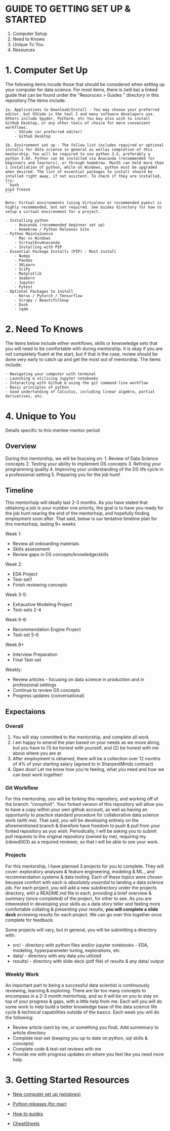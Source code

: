 # GUIDE TO GETTING SET UP & STARTED

1. Computer Setup
2. Need to Knows
3. Unique To You
4. Resources


# 1. Computer Set Up
The following items incude those that should be considered when setting up your computer for data science. For most items, there is (will be) a linked guide that can be found under the "Resoruces > Guides " directory in this repository.The items include:

    1a. Applications to Download/Install - You may choose your preferred editor, but VSCode is the tool I and many software developers use. Others include Spyder, PyCharm, etc You may also wish to install GitHub Desktop, or any other tools of choice for more convenient workflows. 
        - VSCode (or preferred editor)
        - Github Desktop

    1b. Environment set up - The follow list includes required or optional installs for data science in general as wellas completion of this mentorship. You will be required to use python 3.X, preferably ≥ python 3.6X. Python can be installed via Anaconda (recommended for beginners and learners), or through homebrew. MacOS can hold more than 1 installation of python, while on Windows, python must be upgraded when desired. The list of essential packages to install should be intalled right away, if not existent. To check if they are installed, try:
    ``bash
    pip3 freeze
    ```

    Note: Virtual environments (using Virtualenv or recommended pyenv) is highly recommended, but not required. See Guides directory for how to setup a virtual environment for a project. 

    - Installing python
        - Anaconda (recommended beginner set up)
        - Homebrew / Python Releases Site
    - Python Maintainence
        - Mac vs Windows
        - VirtualEnvAnaconda
        - Installing with PIP
    - Essential Package Installs (PIP) - Must install
        - Numpy
        - Pandas
        - SKLearn
        - SciPy
        - Matplotlib
        - Seaborn
        - Jupyter
        - Pytest
    - Optional Packages to install
        - Keras / Pytorch / Tensorflow
        - Scrapy / BeautifulSoup
        - Dask
        - tqdm


# 2. Need To Knows
The items below include either workflows, skills or knwowledge sets that you will need to be comfortable with during mentorship. It is okay if you are not completely fluent at the start, but if that is the case, review should be done very early to catch up and get the most out of mentorship. The items include:

    - Navigating your computer with terminal
    - Launching & utilizing Jupyter notebooks
    - Interacting with Github & using the git command-line workflow
    - Basic principles of python
    - Good undertanding of Calculus, including linear algebra, partial derivatives, etc.


# 4. Unique to You
Details specific to this mentee-mentor period

## Overview
During this mentorship, we will be foucsing on:
    1. Review of Data Science concepts
    2. Testing your ability to implement DS concepts
    3. Refining your programming quality
    4. Improving your understanding of the DS life cycle in a professional setting
    5. Preparing you for the job hunt!

## Timeline
This mentorhsip will ideally last 2-3 months. As you have stated that obtaining a job is your number one priority, the goal is to have you ready for the job hunt nearing the end of the mentorhsip, and hopefully finding employment soon after. That said, below is our tentative timeline plan for this mentorhsip, lasting 9+ weeks

Week 1: 
- Review all onboarding materials 
- Skills assessment
- Review gaps in DS concepts/knowledge/skills

Week 2:
- EDA Project
- Test-set1
- Finish reviewing concepts

Week 3-5:
- Exhaustive Modeling Project
- Test-sets 2-4

Week 6-6:
- Recommendation Engine Project
- Test-set 5-6

Week 8+
- Interview Preparation
- Final Test-set

Weekly:
- Review articles - focusing on data science in production and in professional settings
- Continue to review DS concepts
- Progress updates (conversational)

## Expectaions

### Overall
1. You will stay committed to the mentorship, and complete all work
2. I am happy to amend the plan based on your needs as we move along, but you have to (1) be honest with yourself, and (2) be honest with me about where you are at
3. After employment is obtained, there will be a collection over 12 months of 4% of your starting salary (agreed to in SharpestMinds contract) 
4. Open door! Let me know how you're feeling, what you need and how we can best work together!

### Git Workflow
For this mentorship, you will be forking this repository, and working off of the branch: *"coreyholt"*. Your forked version of this repository will allow you to have a copy within your own github account, as well as having an opportunity to practice standard procedure for collaborative data science work (with me). That said, you will be developing entirely on the aforementioned branch & therefore have freedom to push & pull from your forked repository as yuo wish. Periodically, I will be asking you to submit pull requests to the original repository (owned by me), requiring my (rdowd003) as a required reviewer, so that I will be able to see your work. 

### Projects
For this mentorship, I have planned 3 projects for you to complete. They will cover: exploratory analyses & feature engineering, modeling & ML., and recommendation systems & data tooling. Each of these topics were chosen because comfort with each is *absolutely essential* to landing a data science job. For each project, you will add a new subdirectory under the projects directory, with a README.md file in each, providing a brief overview & summary (once completed) of the project, for other to see. As you are inteerested in developing your skills as a data story teller and feeling more comfortable collating & presenting your results, **you will complete a slide deck** erviewing results for each project. We can go over this together once complete for feedback. 

Some projects will vary, but in general, you will be submitting a directory with: 
- src/ - directory with python files and/or jupyter notebooks - EDA, modeling, hyperparameter tuning, explorations, etc
- data/ - directory with any data you utilized
- results/ - directory with slide deck (pdf file) of results & any data/ output  


### Weekly Work
An important part to being a successful data scientist is continuously reviewing, learning & exploring. There are far too many concepts to encompass in a 2-3 month mentorhsip, and so it will be on you to stay on top of your progress & gaps, with a little help from me. Each will you will do some work to help build a better knowledge base of the data science life cycle & technical capabilities outside of the basics. Each week you will do the following:

- Review article (sent by me, or something you find). Add summmary to article directory
- Complete test-set (keeping you up to date on python, sql skills & concepts)
- Complete code & test-set reviews with me
- Provide me with progress updates on where you feel like you need more help. 

# 3. Getting Started Resources
- [New computer set up (windows)](https://medium.com/data-science-nerd/how-to-set-up-your-new-computer-for-data-science-projects-with-python-192af506e226)

- [Python releases (for mac)](https://www.python.org/downloads/macos/)
- [How to guides](https://github.com/rdowd003/RD_Mentoring/tree/main/Resources/Guides)
- [CheatSheets](https://github.com/rdowd003/RD_Mentoring/tree/main/Resources/Guides)



